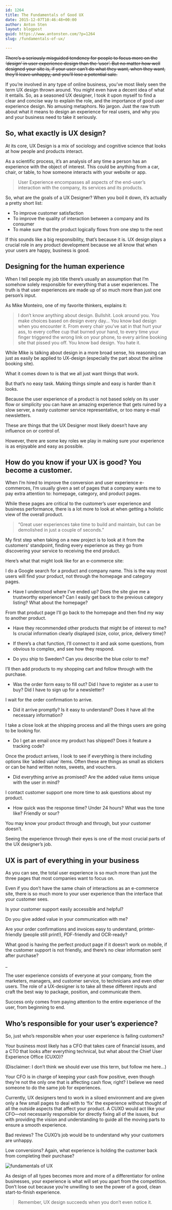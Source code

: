 ```yaml
---
id: 1264
title: The Fundamentals of Good UX
date: 2015-12-07T10:46:48+00:00
author: Anton Sten
layout: blogpost
guid: https://www.antonsten.com/?p=1264
slug: /fundamentals-of-ux/

---
```

~~There’s a seriously misguided tendency for people to focus more on the _‘design’_ in user experience design than the ‘user’. But no matter how well designed your site is, if your user can’t do what they want, when they want, they’ll leave unhappy, and you’ll lose a potential sale.~~

If you’re involved in any type of online business, you’ve most likely seen the term UX design thrown around. You might even have a decent idea of what it entails. So, as a seasoned UX designer, I took it upon myself to find a clear and concise way to explain the role, and the importance of good user experience design. No amusing metaphors. No jargon. Just the raw truth about what it means to design an experience for real users, and why you and your business need to take it seriously.

## So, what exactly is UX design?

At its core, UX Design is a mix of sociology and cognitive science that looks at how people and products interact.

As a scientific process, it’s an analysis of any time a person has an experience with the object of interest. This could be anything from a car, chair, or table, to how someone interacts with your website or app.

>User Experience encompasses all aspects of the end-user’s interaction with the company, its services and its products.

So, what are the goals of a UX Designer? When you boil it down, it’s actually a pretty short list:

- To improve customer satisfaction
- To improve the quality of interaction between a company and its consumer
- To make sure that the product logically flows from one step to the next

If this sounds like a big responsibility, that’s because it is. UX design plays a crucial role in any product development because we all know that when your users are happy, business is good.

## Designing for the human experience

When I tell people my job title there’s usually an assumption that I’m somehow solely responsible for everything that a user experiences. The truth is that user experiences are made up of so much more than just one person’s input.

As Mike Monteiro, one of my favorite thinkers, explains it:

>I don’t know anything about design. Bullshit. Look around you. You make choices based on design every day… You know bad design when you encounter it. From every chair you’ve sat in that hurt your ass, to every coffee cup that burned your hand, to every time your finger triggered the wrong link on your phone, to every airline booking site that pissed you off. You know bad design. You hate it.

While Mike is talking about design in a more broad sense, his reasoning can just as easily be applied to UX-design (especially the part about the airline booking site).

What it comes down to is that we all just want things that work.

But that’s no easy task. Making things simple and easy is harder than it looks.

Because the user experience of a product is not based solely on its user flow or simplicity you can have an amazing experience that gets ruined by a slow server, a nasty customer service representative, or too many e-mail newsletters.

These are things that the UX Designer most likely doesn’t have any influence on or control of.

However, there are some key roles we play in making sure your experience is as enjoyable and easy as possible.

## How do you know if your UX is good? You become a customer.

When I’m hired to improve the conversion and user experience e-commerces, I’m usually given a set of pages that a company wants me to pay extra attention to: homepage, category, and product pages.

While these pages are critical to the customer’s user experience and business performance, there is a lot more to look at when getting a holistic view of the overall product.

> “Great user experiences take time to build and maintain, but can be demolished in just a couple of seconds.”

My first step when taking on a new project is to look at it from the customers’ standpoint, finding every experience as they go from discovering your service to receiving the end product.

Here’s what that might look like for an e-commerce site:

I do a Google search for a product and company name. This is the way most users will find your product, not through the homepage and category pages.

- Have I understood where I’ve ended up? Does the site give me a trustworthy experience? Can I easily get back to the previous category listing? What about the homepage?

From that product page I’ll go back to the homepage and then find my way to another product.

- Have they recommended other products that might be of interest to me? Is crucial information clearly displayed (size, color, price, delivery time)?

- If there’s a chat function, I’ll connect to it and ask some questions, from obvious to complex, and see how they respond.

- Do you ship to Sweden? Can you describe the blue color to me?

I’ll then add products to my shopping cart and follow through with the purchase.

- Was the order form easy to fill out? Did I have to register as a user to buy? Did I have to sign up for a newsletter?

I wait for the order confirmation to arrive.

- Did it arrive promptly? Is it easy to understand? Does it have all the necessary information?

I take a close look at the shipping process and all the things users are going to be looking for.

- Do I get an email once my product has shipped? Does it feature a tracking code?

Once the product arrives, I look to see if everything is there including options like ‘added value’ items. Often these are things as small as stickers or can be hand written notes, sweets, and vouchers.

- Did everything arrive as promised? Are the added value items unique with the user in mind?

I contact customer support one more time to ask questions about my product.

- How quick was the response time? Under 24 hours? What was the tone like? Friendly or sour?

You may know your product through and through, but your customer doesn’t.

Seeing the experience through their eyes is one of the most crucial parts of the UX designer’s job.

## UX is part of everything in your business

As you can see, the total user experience is so much more than just the three pages that most companies want to focus on.

Even if you don’t have the same chain of interactions as an e-commerce site, there is so much more to your user experience than the interface that your customer sees.

Is your customer support easily accessible and helpful?

Do you give added value in your communication with me?

Are your order confirmations and invoices easy to understand, printer-friendly (people still print!), PDF-friendly and OCR-ready?

What good is having the perfect product page if it doesn’t work on mobile, if the customer support is not friendly, and there’s no clear information sent after purchase?

_

The user experience consists of everyone at your company, from the marketers, managers, and customer service, to technicians and even other users. The role of a UX-designer is to take all these different inputs and craft the best way to package, position, and communicate them.

Success only comes from paying attention to the entire experience of the user, from beginning to end.

## Who’s responsible for your user’s experience?

So, just who’s responsible when your user experience is failing customers?

Your business most likely has a CFO that takes care of financial issues, and a CTO that looks after everything technical, but what about the Chief User Experience Office (CUXO)?

(Disclaimer: I don’t think we should ever use this term, but follow me here…)

Your CFO is in charge of keeping your cash flow positive, even though they’re not the only one that is affecting cash flow, right? I believe we need someone to do the same job for experiences.

Currently, UX designers tend to work in a siloed environment and are given only a few small pages to deal with to ‘fix’ the experience without thought of all the outside aspects that affect your product. A CUXO would act like your CFO—not necessarily responsible for directly fixing all of the issues, but with providing the vision and understanding to guide all the moving parts to ensure a smooth experience.

Bad reviews? The CUXO’s job would be to understand why your customers are unhappy.

Low conversions? Again, what experience is holding the customer back from completing their purchase?

![fundamentals of UX](/images/pablo-5-1024x512.png)

As design of all types becomes more and more of a differentiator for online businesses, your experience is what will set you apart from the competition. Don’t lose out because you’re unwilling to see the power of a good, clean start-to-finish experience.

> Remember, UX design succeeds when you don’t even notice it.
